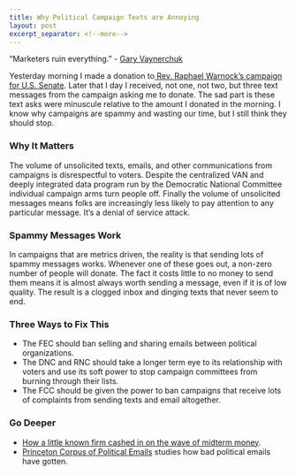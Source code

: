 ```yaml
---
title: Why Political Campaign Texts are Annoying
layout: post
excerpt_separator: <!--more-->
---
```

“Marketers ruin everything.” - [Gary Vaynerchuk](https://www.youtube.com/watch?v=M7MsgaKmq-0)

Yesterday morning I made a donation to[ Rev. Raphael Warnock’s campaign for U.S. Senate](https://warnockforgeorgia.com). Later that I day I received, not one, not two, but three text messages from the campaign asking me to donate. The sad part is these text asks were minuscule relative to the amount I donated in the morning. I know why campaigns are spammy and wasting our time, but I still think they should stop.

<!--more-->

### Why It Matters
The volume of unsolicited texts, emails, and other communications from campaigns is disrespectful to voters. Despite the centralized VAN and deeply integrated data program run by the Democratic National Committee individual campaign arms turn people off. Finally the volume of unsolicited messages means folks are increasingly less likely to pay attention to any particular message. It’s a denial of service attack.

### Spammy Messages Work
In campaigns that are metrics driven, the reality is that sending lots of spammy messages works. Whenever one of these goes out, a non-zero number of people will donate. The fact it costs little to no money to send them means it is almost always worth sending a message, even if it is of low quality. The result is a clogged inbox and dinging texts that never seem to end.

### Three Ways to Fix This
* The FEC should ban selling and sharing emails between political organizations.
* The DNC and RNC should take a longer term eye to its relationship with voters and use its soft power to stop campaign committees from burning through their lists.
* The FCC should be given the power to ban campaigns that receive lots of complaints from sending texts and email altogether.

### Go Deeper
- [How a little known firm cashed in on the wave of midterm money](https://wapo.st/3G2Qx6O).
- [Princeton Corpus of Political Emails](https://electionemails2020.org/) studies how bad political emails have gotten.
